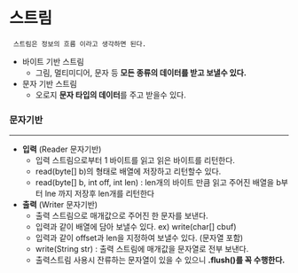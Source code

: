 
# 스트림
     스트림은 정보의 흐름 이라고 생각하면 된다.
- 바이트 기반 스트림
    - 그림, 멀티미디어, 문자 등 **모든 종류의 데이터를 받고 보낼수 있다.**
- 문자 기반 스트림
    - 오로지 **문자 타입의 데이터**를 주고 받을수 있다.

### 문자기반 
---

- **입력** (Reader 문자기반)
     - 입력 스트림으로부터 1 바이트를 읽고 읽은 바이트를 리턴한다.     
     - read(byte[] b)의 형태로 배열에 저장하고 리턴할수 있다.
     - read(byte[] b, int off, int len) : len개의 바이트 만큼 읽고 주어진 배열을 b부터 lne 까지 저장후 len개를 리턴한다
- **출력** (Writer 문자기반)
     - 출력 스트림으로 매개값으로 주어진 한 문자를 보낸다.
     - 입력과 같이 배열에 담아 보낼수 있다. ex) write(char[] cbuf)
     - 입력과 같이 offset과 len을 지정하여 보낼수 있다. (문자열 포함)
     - write(String str) : 출력 스트림에 매개값을 문자열로 전부 보낸다.    
     - 출력스트림 사용시 잔류하는 문자열이 있을 수 있으니 __.flush()를 꼭 수행한다.__
